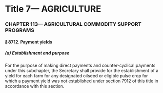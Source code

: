 
# Title 7— AGRICULTURE
### CHAPTER 113— AGRICULTURAL COMMODITY SUPPORT PROGRAMS
#### § 8712. Payment yields
##### (a) Establishment and purpose

For the purpose of making direct payments and counter-cyclical payments under this subchapter, the Secretary shall provide for the establishment of a yield for each farm for any designated oilseed or eligible pulse crop for which a payment yield was not established under section 7912 of this title in accordance with this section.
